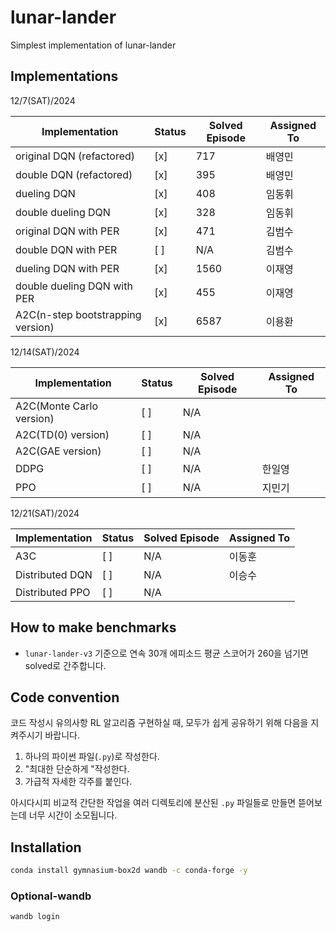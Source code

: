 # lunar-lander

Simplest implementation of lunar-lander

## Implementations

12/7(SAT)/2024

| Implementation                   | Status | Solved Episode | Assigned To |
|----------------------------------|--------|----------------|-------------|
| original DQN (refactored)        | [x]    | 717            | 배영민        |
| double DQN (refactored)          | [x]    | 395            | 배영민        |
| dueling DQN                      | [x]    | 408            | 임동휘        |
| double dueling DQN               | [x]    | 328            | 임동휘        |
| original DQN with PER            | [x]    | 471            | 김범수        |
| double DQN with PER              | [ ]    | N/A            | 김범수        |
| dueling DQN with PER             | [x]    | 1560           | 이재영        |
| double dueling DQN with PER      | [x]    | 455            | 이재영        |
| A2C(n-step bootstrapping version)| [x]    | 6587            | 이용환        |

12/14(SAT)/2024

| Implementation                  | Status | Solved Episode | Assigned To |
|---------------------------------|--------|----------------|-------------|
| A2C(Monte Carlo version)        | [ ]    | N/A            |             |
| A2C(TD(0) version)              | [ ]    | N/A            |             |
| A2C(GAE version)                | [ ]    | N/A            |             |
| DDPG                            | [ ]    | N/A            | 한일영        |
| PPO                             | [ ]    | N/A            | 지민기       |

12/21(SAT)/2024

| Implementation                  | Status | Solved Episode | Assigned To |
|---------------------------------|--------|----------------|-------------|
| A3C                             | [ ]    | N/A            | 이동훈      |
| Distributed DQN                 | [ ]    | N/A            | 이승수      |
| Distributed PPO                 | [ ]    | N/A            |             |

## How to make benchmarks

- `lunar-lander-v3` 기준으로 연속 30개 에피소드 평균 스코어가 260을 넘기면 solved로 간주합니다.

## Code convention

코드 작성시 유의사항
RL 알고리즘 구현하실 때, 모두가 쉽게 공유하기 위해 다음을 지켜주시기 바랍니다.

1. 하나의 파이썬 파일(`.py`)로 작성한다.
2. "최대한 단순하게 "작성한다.
3. 가급적 자세한 각주를 붙인다.

아시다시피 비교적 간단한 작업을 여러 디렉토리에 분산된 `.py` 파일들로 만들면 뜯어보는데 너무 시간이 소모됩니다. 

## Installation

```bash
conda install gymnasium-box2d wandb -c conda-forge -y
```

### Optional-wandb

```
wandb login
```
